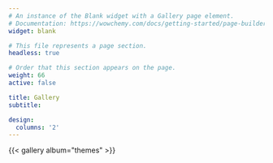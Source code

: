 ```yaml
---
# An instance of the Blank widget with a Gallery page element.
# Documentation: https://wowchemy.com/docs/getting-started/page-builder/
widget: blank

# This file represents a page section.
headless: true

# Order that this section appears on the page.
weight: 66
active: false

title: Gallery
subtitle:

design:
  columns: '2'
---
```


{{< gallery album="themes" >}}
